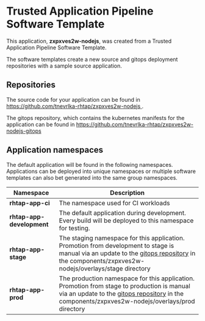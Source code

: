 # Trusted Application Pipeline Software Template

This application, **zxpxves2w-nodejs**, was created from a Trusted Application Pipeline Software Template.

The software templates create a new source and gitops deployment repositories with a sample source application. 

## Repositories

The source code for your application can be found in [https://github.com/tnevrlka-rhtap/zxpxves2w-nodejs ](https://github.com/tnevrlka-rhtap/zxpxves2w-nodejs ).
 
The gitops repository, which contains the kubernetes manifests for the application can be found in 
[https://github.com/tnevrlka-rhtap/zxpxves2w-nodejs-gitops ](https://github.com/tnevrlka-rhtap/zxpxves2w-nodejs-gitops ) 

## Application namespaces 

The default application will be found in the following namespaces. Applications can be deployed into unique namespaces or multiple software templates can also bet generated into the same group namespaces.  

|  Namespace   |  Description   |  
| -------- | -------- |
| **rhtap-app-ci** | The namespace used for CI workloads |
| **rhtap-app-development** | The default application during development. Every build will be deployed to this namespace for testing. |
| **rhtap-app-stage** | The staging namespace for this application. Promotion from development to stage is manual via an update to the [gitops repository](https://github.com/tnevrlka-rhtap/zxpxves2w-nodejs-gitops ) in the components/zxpxves2w-nodejs/overlays/stage directory |
| **rhtap-app-prod** | The production namespace for this application. Promotion from stage to production is manual via an update to the [gitops repository](https://github.com/tnevrlka-rhtap/zxpxves2w-nodejs-gitops ) in the components/zxpxves2w-nodejs/overlays/prod directory |